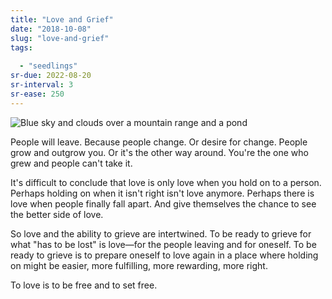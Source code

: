 ```yaml
---
title: "Love and Grief"
date: "2018-10-08"
slug: "love-and-grief"
tags:
  
  - "seedlings"
sr-due: 2022-08-20
sr-interval: 3
sr-ease: 250
---
```


![Blue sky and clouds over a mountain range and a pond](blue_sky_clouds_mountain_pond.jpg)

People will leave. Because people change. Or desire for change. People grow and outgrow you. Or it's the other way around. You're the one who grew and people can't take it.

It's difficult to conclude that love is only love when you hold on to a person. Perhaps holding on when it isn't right isn't love anymore. Perhaps there is love when people finally fall apart. And give themselves the chance to see the better side of love.

So love and the ability to grieve are intertwined. To be ready to grieve for what "has to be lost" is love—for the people leaving and for oneself. To be ready to grieve is to prepare oneself to love again in a place where holding on might be easier, more fulfilling, more rewarding, more right.

To love is to be free and to set free.
